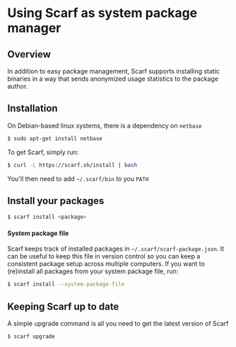 # Using Scarf as system package manager

## Overview

In addition to easy package management, Scarf supports installing
static binaries in a way that sends anonymized usage statistics to the package
author.

## Installation

On Debian-based linux systems, there is a dependency on `netbase`

```bash
$ sudo apt-get install netbase
```

To get Scarf, simply run:

```bash
$ curl -L https://scarf.sh/install | bash
```

You'll then need to add `~/.scarf/bin` to you `PATH`

## Install your packages

```bash
$ scarf install <package>
```

#### System package file

Scarf keeps track of installed packages in `~/.scarf/scarf-package.json`. It can
be useful to keep this file in version control so you can keep a consistent
package setup across multiple computers. If you want to (re)install all packages
from your system package file, run:

```bash
$ scarf install --system-package-file
```

## Keeping Scarf up to date

A simple upgrade command is all you need to get the latest version of Scarf

```bash
$ scarf upgrade
```
